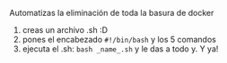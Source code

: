 Automatizas la eliminación de toda la basura de docker
1. creas un archivo .sh :D
2. pones el encabezado `#!/bin/bash` y los 5 comandos
3. ejecuta el .sh: `bash _name_.sh` y le das a todo y. Y ya!